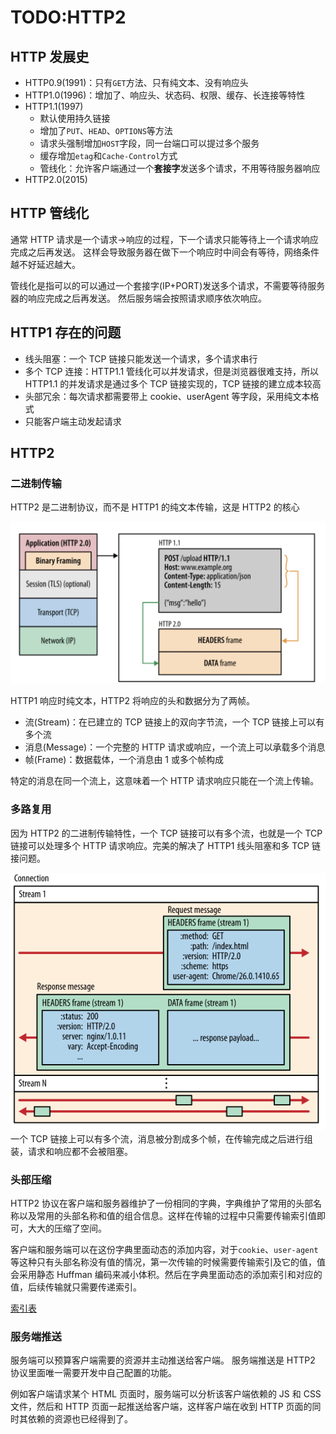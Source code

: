 # TODO:HTTP2

## HTTP 发展史

- HTTP0.9(1991)：只有`GET`方法、只有纯文本、没有响应头
- HTTP1.0(1996)：增加了、响应头、状态码、权限、缓存、长连接等特性
- HTTP1.1(1997)
  - 默认使用持久链接
  - 增加了`PUT`、`HEAD`、`OPTIONS`等方法
  - 请求头强制增加`HOST`字段，同一台端口可以提过多个服务
  - 缓存增加`etag`和`Cache-Control`方式
  - 管线化：允许客户端通过一个**套接字**发送多个请求，不用等待服务器响应
- HTTP2.0(2015)

## HTTP 管线化

通常 HTTP 请求是一个请求->响应的过程，下一个请求只能等待上一个请求响应完成之后再发送。
这样会导致服务器在做下一个响应时中间会有等待，网络条件越不好延迟越大。

管线化是指可以的可以通过一个套接字(IP+PORT)发送多个请求，不需要等待服务器的响应完成之后再发送。
然后服务端会按照请求顺序依次响应。

## HTTP1 存在的问题

- 线头阻塞：一个 TCP 链接只能发送一个请求，多个请求串行
- 多个 TCP 连接：HTTP1.1 管线化可以并发请求，但是浏览器很难支持，所以 HTTP1.1 的并发请求是通过多个 TCP 链接实现的，TCP 链接的建立成本较高
- 头部冗余：每次请求都需要带上 cookie、userAgent 等字段，采用纯文本格式
- 只能客户端主动发起请求

## HTTP2

### 二进制传输

HTTP2 是二进制协议，而不是 HTTP1 的纯文本传输，这是 HTTP2 的核心

![HTTP2](../../../assets/images/network/http2-binary.png)

HTTP1 响应时纯文本，HTTP2 将响应的头和数据分为了两帧。

- 流(Stream)：在已建立的 TCP 链接上的双向字节流，一个 TCP 链接上可以有多个流
- 消息(Message)：一个完整的 HTTP 请求或响应，一个流上可以承载多个消息
- 帧(Frame)：数据载体，一个消息由 1 或多个帧构成

特定的消息在同一个流上，这意味着一个 HTTP 请求响应只能在一个流上传输。

### 多路复用

因为 HTTP2 的二进制传输特性，一个 TCP 链接可以有多个流，也就是一个 TCP 链接可以处理多个 HTTP 请求响应。完美的解决了 HTTP1 线头阻塞和多 TCP 链接问题。

![HTTP2-Stream](../../../assets/images/network/HTTP2-Stream.svg)
一个 TCP 链接上可以有多个流，消息被分割成多个帧，在传输完成之后进行组装，请求和响应都不会被阻塞。

### 头部压缩

HTTP2 协议在客户端和服务器维护了一份相同的字典，字典维护了常用的头部名称以及常用的头部名称和值的组合信息。这样在传输的过程中只需要传输索引值即可，大大的压缩了空间。

客户端和服务端可以在这份字典里面动态的添加内容，对于`cookie`、`user-agent`等这种只有头部名称没有值的情况，第一次传输的时候需要传输索引及它的值，值会采用静态 Huffman 编码来减小体积。然后在字典里面动态的添加索引和对应的值，后续传输就只需要传递索引。

[索引表](https://httpwg.org/specs/rfc7541.html#static.table.entries)

### 服务端推送

服务端可以预算客户端需要的资源并主动推送给客户端。
服务端推送是 HTTP2 协议里面唯一需要开发中自己配置的功能。

例如客户端请求某个 HTML 页面时，服务端可以分析该客户端依赖的 JS 和 CSS 文件，然后和 HTTP 页面一起推送给客户端，这样客户端在收到 HTTP 页面的同时其依赖的资源也已经得到了。
